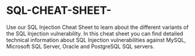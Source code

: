 # SQL-CHEAT-SHEET-
Use our SQL Injection Cheat Sheet to learn about the different variants of the SQL Injection vulnerability. In this cheat sheet you can find detailed technical information about SQL Injection vulnerabilities against MySQL, Microsoft SQL Server, Oracle and PostgreSQL SQL servers.
